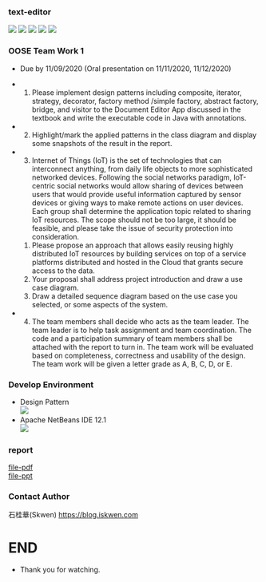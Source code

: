 ### text-editor
![](https://img.shields.io/github/stars/S-kwen/text-editor.svg)
 ![](https://img.shields.io/github/forks/S-kwen/text-editor.svg) 
![](https://img.shields.io/github/tag/S-kwen/text-editor.svg)
 ![](https://img.shields.io/github/release/S-kwen/text-editor.svg)
 ![](https://img.shields.io/github/issues/S-kwen/text-editor.svg)
### OOSE Team Work 1
- Due by 11/09/2020 (Oral presentation on 11/11/2020, 11/12/2020)
* 1. Please implement design patterns including composite, iterator, strategy, decorator, factory method /simple factory, abstract factory, bridge, and visitor to the Document Editor App discussed in the textbook and write the executable code in Java with annotations.
* 2. Highlight/mark the applied patterns in the class diagram and display some snapshots of the result in the report.
* 3. Internet of Things (IoT) is the set of technologies that can interconnect anything, from daily life objects to more sophisticated networked devices. Following the social networks paradigm, IoT-centric social networks would allow sharing of devices between users that would provide useful information captured by sensor devices or giving ways to make remote actions on user devices. Each group shall determine the application topic related to sharing IoT resources. The scope should not be too large, it should be feasible, and please take the issue of security protection into consideration.
  1) Please propose an approach that allows easily reusing highly distributed IoT resources by building services on top of a service platforms distributed and hosted in the Cloud that grants secure access to the data.
  2) Your proposal shall address project introduction and draw a use case diagram.
  3) Draw a detailed sequence diagram based on the use case you selected, or some aspects of the system.
* 4. The team members shall decide who acts as the team leader. The team leader is to help task assignment and team coordination. The code and a participation summary of team members shall be attached with the report to turn in. The team work will be evaluated based on completeness, correctness and usability of the design. The team work will be given a letter grade as A, B, C, D, or E.
### Develop Environment
* Design Pattern<br>
![](https://upload.cc/i1/2021/02/09/A46PC1.png)
* Apache NetBeans IDE 12.1<br>
![](https://upload.cc/i1/2021/02/08/RXKj8A.jpg)
### report
[file-pdf](https://static.iskwen.com/skwen/file/file-tw1.pdf)<br>
[file-ppt](https://static.iskwen.com/skwen/file/final-tw1.pptx)


### Contact Author
石桂華(Skwen) https://blog.iskwen.com
# END
* Thank you for watching.
